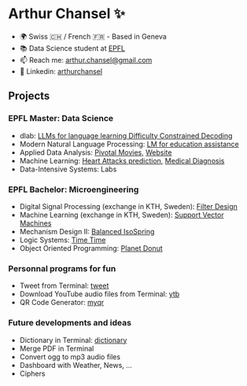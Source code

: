 # Arthur Chansel ✨

- 🌍 Swiss 🇨🇭 / French 🇫🇷 - Based in Geneva
- 📚 Data Science student at [EPFL](https://www.epfl.ch/about/fr/)
- 📫 Reach me: [arthur.chansel@gmail.com](mailto:arthur.chansel@gmail.com?subject=[GitHub])
- 💼 Linkedin: [arthurchansel](https://www.linkedin.com/in/arthurchansel/)

## Projects

### EPFL Master: Data Science
- dlab: [LLMs for language learning Difficulty Constrained Decoding](https://github.com/ledondodo/difficulty_constrained_decoding)
- Modern Natural Language Processing: [LM for education assistance](https://github.com/ledondodo/morenectarlesspoison)
- Applied Data Analysis: [Pivotal Movies](https://github.com/ledondodo/PivotalMovies), [Website](https://github.com/ledondodo/TheWestBobersWebsite)
- Machine Learning: [Heart Attacks prediction](https://github.com/ledondodo/HeartAttacks), [Medical Diagnosis](https://github.com/ledondodo/MedicalDiagnosis)
- Data-Intensive Systems: Labs

### EPFL Bachelor: Microengineering
- Digital Signal Processing (exchange in KTH, Sweden): [Filter Design](https://github.com/ledondodo/FilterDesign)
- Machine Learning (exchange in KTH, Sweden): [Support Vector Machines](https://github.com/ledondodo/SVM)
- Mechanism Design II: [Balanced IsoSpring](https://github.com/ledondodo/Balanced-IsoSpring)
- Logic Systems: [Time Time](https://github.com/ledondodo/TimeTime)
- Object Oriented Programming: [Planet Donut](https://github.com/ledondodo/PlanetDonut)

### Personnal programs for fun
- Tweet from Terminal: [tweet](https://github.com/ledondodo/tweet)
- Download YouTube audio files from Terminal: [ytb](https://github.com/ledondodo/ytb)
- QR Code Generator: [myqr](https://github.com/ledondodo/myqr)

### Future developments and ideas
- Dictionary in Terminal: [dictionary](https://github.com/ledondodo/dictionary)
- Merge PDF in Terminal
- Convert ogg to mp3 audio files
- Dashboard with Weather, News, ...
- Ciphers

<!--
- 🔭 I’m currently working on ...
- 🌱 I’m currently learning ...
- 👯 I’m looking to collaborate on ...
- 🤔 I’m looking for help with ...
- 💬 Ask me about ...
- 😄 Pronouns: ...
- ⚡ Fun fact: ...
-->
